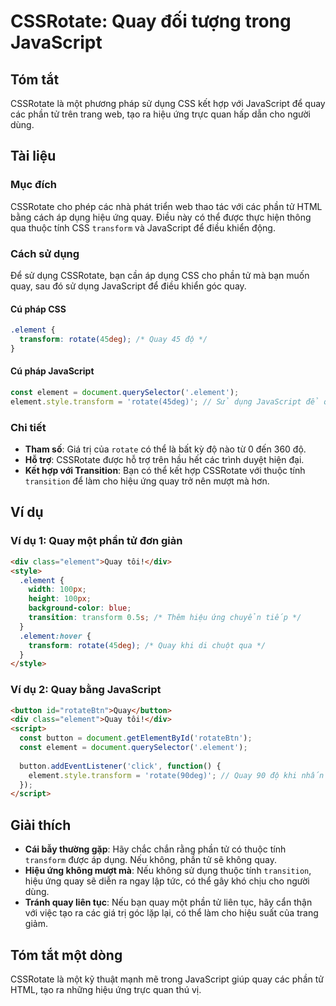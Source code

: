 <!--
Meta Description: # CSSRotate: Quay đối tượng trong JavaScript ## Tóm tắt CSSRotate là một phương pháp sử dụng CSS kết hợp với JavaScript để quay các phần tử trên trang...
Meta Keywords: quay, element, javascript, dụng, phần
-->

# CSSRotate: Quay đối tượng trong JavaScript

## Tóm tắt
CSSRotate là một phương pháp sử dụng CSS kết hợp với JavaScript để quay các phần tử trên trang web, tạo ra hiệu ứng trực quan hấp dẫn cho người dùng.

## Tài liệu
### Mục đích
CSSRotate cho phép các nhà phát triển web thao tác với các phần tử HTML bằng cách áp dụng hiệu ứng quay. Điều này có thể được thực hiện thông qua thuộc tính CSS `transform` và JavaScript để điều khiển động.

### Cách sử dụng
Để sử dụng CSSRotate, bạn cần áp dụng CSS cho phần tử mà bạn muốn quay, sau đó sử dụng JavaScript để điều khiển góc quay.

#### Cú pháp CSS
```css
.element {
  transform: rotate(45deg); /* Quay 45 độ */
}
```

#### Cú pháp JavaScript
```javascript
const element = document.querySelector('.element');
element.style.transform = 'rotate(45deg)'; // Sử dụng JavaScript để quay phần tử
```

### Chi tiết
- **Tham số**: Giá trị của `rotate` có thể là bất kỳ độ nào từ 0 đến 360 độ.
- **Hỗ trợ**: CSSRotate được hỗ trợ trên hầu hết các trình duyệt hiện đại.
- **Kết hợp với Transition**: Bạn có thể kết hợp CSSRotate với thuộc tính `transition` để làm cho hiệu ứng quay trở nên mượt mà hơn.

## Ví dụ
### Ví dụ 1: Quay một phần tử đơn giản
```html
<div class="element">Quay tôi!</div>
<style>
  .element {
    width: 100px;
    height: 100px;
    background-color: blue;
    transition: transform 0.5s; /* Thêm hiệu ứng chuyển tiếp */
  }
  .element:hover {
    transform: rotate(45deg); /* Quay khi di chuột qua */
  }
</style>
```

### Ví dụ 2: Quay bằng JavaScript
```html
<button id="rotateBtn">Quay</button>
<div class="element">Quay tôi!</div>
<script>
  const button = document.getElementById('rotateBtn');
  const element = document.querySelector('.element');
  
  button.addEventListener('click', function() {
    element.style.transform = 'rotate(90deg)'; // Quay 90 độ khi nhấn nút
  });
</script>
```

## Giải thích
- **Cái bẫy thường gặp**: Hãy chắc chắn rằng phần tử có thuộc tính `transform` được áp dụng. Nếu không, phần tử sẽ không quay.
- **Hiệu ứng không mượt mà**: Nếu không sử dụng thuộc tính `transition`, hiệu ứng quay sẽ diễn ra ngay lập tức, có thể gây khó chịu cho người dùng.
- **Tránh quay liên tục**: Nếu bạn quay một phần tử liên tục, hãy cẩn thận với việc tạo ra các giá trị góc lặp lại, có thể làm cho hiệu suất của trang giảm.

## Tóm tắt một dòng
CSSRotate là một kỹ thuật mạnh mẽ trong JavaScript giúp quay các phần tử HTML, tạo ra những hiệu ứng trực quan thú vị.